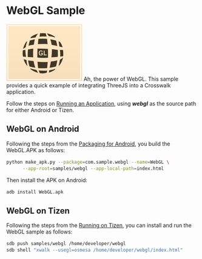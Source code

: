 # WebGL Sample
<img class='sample-thumb' src='assets/sampapp-icon-webgl.png'>
Ah, the power of WebGL. This sample provides a quick example of integrating ThreeJS into a Crosswalk application.

Follow the steps on [Running an Application](#documentation/getting_started/running_an_application), using ***webgl*** as the source path for either Android or Tizen.

## WebGL on Android
Following the steps from the [Packaging for 
Android](#documentation/getting_started/building_an_application/packaging-for-android), 
you build the WebGL.APK as follows:
```sh
python make_apk.py --package=com.sample.webgl --name=WebGL \
      --app-root=samples/webgl --app-local-path=index.html
```
Then install the APK on Android:
```sh
adb install WebGL.apk
```

## WebGL on Tizen
Following the steps from the [Running on Tizen](#documentation/getting_started/running_an_application/running-on-tizen), you can install and run the WebGL sample as follows:
```sh
sdb push samples/webgl /home/developer/webgl
sdb shell "xwalk --usegl=osmesa /home/developer/webgl/index.html"
```
